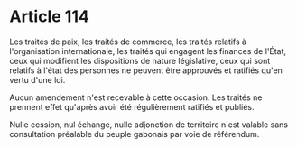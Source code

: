 # Article 114

Les traités de paix, les traités de commerce, les traités relatifs à l'organisation internationale, les traités qui engagent les finances de l'État, ceux qui modifient les dispositions de nature législative, ceux qui sont relatifs à l'état des personnes ne peuvent être approuvés et ratifiés qu'en vertu d'une loi.

Aucun amendement n'est recevable à cette occasion. Les traités ne prennent effet qu'après avoir été régulièrement ratifiés et publiés.

Nulle cession, nul échange, nulle adjonction de territoire n'est valable sans consultation préalable du peuple gabonais par voie de référendum.